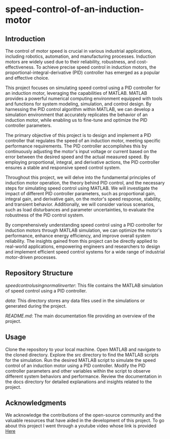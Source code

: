 # speed-control-of-an-induction-motor
## Introduction
The control of motor speed is crucial in various industrial applications, including robotics, automation, and manufacturing processes. Induction motors are widely used due to their reliability, robustness, and cost-effectiveness. To achieve precise speed control in induction motors, the proportional-integral-derivative (PID) controller has emerged as a popular and effective choice.

This project focuses on simulating speed control using a PID controller for an induction motor, leveraging the capabilities of MATLAB. MATLAB provides a powerful numerical computing environment equipped with tools and functions for system modeling, simulation, and control design. By harnessing the PID control algorithm within MATLAB, we can develop a simulation environment that accurately replicates the behavior of an induction motor, while enabling us to fine-tune and optimize the PID controller parameters.

The primary objective of this project is to design and implement a PID controller that regulates the speed of an induction motor, meeting specific performance requirements. The PID controller accomplishes this by continuously adjusting the motor's input voltage or current based on the error between the desired speed and the actual measured speed. By employing proportional, integral, and derivative actions, the PID controller ensures a stable and responsive speed control system.

Throughout this project, we will delve into the fundamental principles of induction motor operation, the theory behind PID control, and the necessary steps for simulating speed control using MATLAB. We will investigate the impact of different PID controller parameters, such as proportional gain, integral gain, and derivative gain, on the motor's speed response, stability, and transient behavior. Additionally, we will consider various scenarios, such as load disturbances and parameter uncertainties, to evaluate the robustness of the PID control system.

By comprehensively understanding speed control using a PID controller for induction motors through MATLAB simulation, we can optimize the motor's performance, enhance energy efficiency, and improve overall system reliability. The insights gained from this project can be directly applied to real-world applications, empowering engineers and researchers to design and implement efficient speed control systems for a wide range of industrial motor-driven processes.

## Repository Structure
*speedcontrolusingnormalinverter*: This file contains the MATLAB simulation of speed control using a PID controller.

*data*: This directory stores any data files used in the simulations or generated during the project.

*README.md*: The main documentation file providing an overview of the project.

## Usage
Clone the repository to your local machine.
Open MATLAB and navigate to the cloned directory.
Explore the src directory to find the MATLAB scripts for the simulation.
Run the desired MATLAB script to simulate the speed control of an induction motor using a PID controller.
Modify the PID controller parameters and other variables within the script to observe different system behaviors and performance.
Review the documentation in the docs directory for detailed explanations and insights related to the project.


## Acknowledgments
We acknowledge the contributions of the open-source community and the valuable resources that have aided in the development of this project.
To go about this project I went through a youtube video whose link is provided  [Here](https://www.youtube.com/watch?v=eGQ7-T9TkDk&t=607s)
